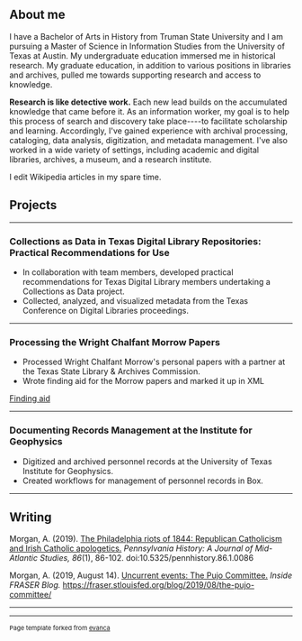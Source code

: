 ## About me

I have a Bachelor of Arts in History from Truman State University and I am pursuing a Master of Science in Information Studies from the University of Texas at Austin. My undergraduate education immersed me in historical research. My graduate education, in addition to various positions in libraries and archives, pulled me towards supporting research and access to knowledge. 

**Research is like detective work.** Each new lead builds on the accumulated knowledge that came before it. As an information worker, my goal is to help this process of search and discovery take place----to facilitate scholarship and learning. Accordingly, I've gained experience with archival processing, cataloging, data analysis, digitization, and metadata management. I've also worked in a wide variety of settings, including academic and digital libraries, archives, a museum, and a research institute.

I edit Wikipedia articles in my spare time.

## Projects

---

### Collections as Data in Texas Digital Library Repositories: Practical Recommendations for Use

- In collaboration with team members, developed practical recommendations for Texas Digital Library members undertaking a Collections as Data project.
- Collected, analyzed, and visualized metadata from the Texas Conference on Digital Libraries proceedings.

---

### Processing the Wright Chalfant Morrow Papers

- Processed Wright Chalfant Morrow's personal papers with a partner at the Texas State Library & Archives Commission.
- Wrote finding aid for the Morrow papers and marked it up in XML

[Finding aid](http://legacy.lib.utexas.edu/taro/tslac/90058/tsl-90058.html)

---

### Documenting Records Management at the Institute for Geophysics

- Digitized and archived personnel records at the University of Texas Institute for Geophysics.
- Created workflows for management of personnel records in Box.

---

## Writing

Morgan, A. (2019). [The Philadelphia riots of 1844: Republican Catholicism and Irish Catholic apologetics.](https://www.jstor.org/stable/10.5325/pennhistory.86.1.0086?seq=1) *Pennsylvania History: A Journal of Mid-Atlantic Studies, 86*(1), 86-102. doi:10.5325/pennhistory.86.1.0086

Morgan, A. (2019, August 14). [Uncurrent events: The Pujo Committee.](https://fraser.stlouisfed.org/blog/2019/08/the-pujo-committee/) *Inside FRASER Blog.* https://fraser.stlouisfed.org/blog/2019/08/the-pujo-committee/

---




---
<p style="font-size:11px">Page template forked from <a href="https://github.com/evanca/quick-portfolio">evanca</a></p>
<!-- Remove above link if you don't want to attibute -->
